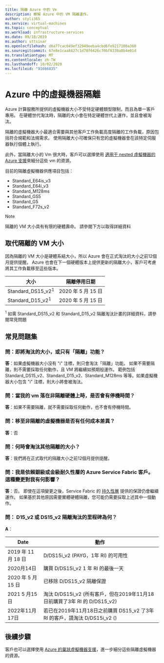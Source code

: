 ```yaml
---
title: 隔離 Azure 中的 Vm
description: 瞭解 Azure 中的 VM 隔離運作。
author: styli365
ms.service: virtual-machines
ms.topic: conceptual
ms.workload: infrastructure-services
ms.date: 09/18/2019
ms.author: sttsinar
ms.openlocfilehash: d6a77cac049ef32949eeba4cbd6fe9217100a360
ms.sourcegitcommit: 67e8e1caa8427c1d78f6426c70bf8339a8b4e01d
ms.translationtype: MT
ms.contentlocale: zh-TW
ms.lasthandoff: 10/02/2020
ms.locfileid: "91666835"
---
```

# <a name="virtual-machine-isolation-in-azure"></a>Azure 中的虛擬機器隔離

Azure 計算服務所提供的虛擬機器大小不受特定硬體類型限制，而且為單一客戶專用。 在硬體世代淘汰時，隔離的大小會在特定硬體世代上運作，並且會被淘汰。

隔離的虛擬機器大小最適合需要與其他客戶工作負載高度隔離的工作負載，原因包括符合規範和法規需求。  使用隔離大小可確保只有您的虛擬機器會在該特定伺服器執行個體上執行。 


此外，當隔離大小的 Vm 很大時，客戶可以選擇使用 [適用于 nested 虛擬機器的 Azure 支援](https://azure.microsoft.com/blog/nested-virtualization-in-azure/)來細分這些 vm 的資源。

目前的隔離虛擬機器供應項目包括：
* Standard_E64is_v3
* Standard_E64i_v3
* Standard_M128ms
* Standard_GS5
* Standard_G5
* Standard_F72s_v2

> [!NOTE]
> 隔離的 VM 大小具有有限的硬體壽命。 請參閱下方以取得詳細資料

## <a name="deprecation-of-isolated-vm-sizes"></a>取代隔離的 VM 大小
因為隔離的 VM 大小是硬體系結大小，所以 Azure 會在正式淘汰的大小之前12個月提供提醒。  Azure 也會在下一個硬體版本上提供更新的隔離大小，客戶可考慮將其工作負載移至這些版本。

| 大小 | 隔離停用日期 | 
| --- | --- |
| Standard_DS15_v2<sup>1</sup> | 2020 年 5 月 15 日 |
| Standard_D15_v2<sup>1</sup>  | 2020 年 5 月 15 日 |

<sup>1</sup>  如需 Standard_DS15_v2 和 Standard_D15_v2 隔離淘汰計畫的詳細資料，請參閱常見問題


## <a name="faq"></a>常見問題集
### <a name="q-is-the-size-going-to-get-retired-or-only-isolation-feature-is"></a>問：即將淘汰的大小，或只有「隔離」功能？
**答**：如果虛擬機器大小沒有 "i" 注標，則只會淘汰「隔離」功能。 如果不需要隔離，則不需要採取任何動作，且 VM 將繼續如預期般運作。 範例包括 Standard_DS15_v2、Standard_D15_v2、Standard_M128ms 等等。如果虛擬機器大小包含 "i" 注標，則大小將會被淘汰。

### <a name="q-is-there-a-downtime-when-my-vm-lands-on-a-non-isolated-hardware"></a>問：當我的 vm 落在非隔離硬體上時，是否會有停機時間？
**答**：如果不需要隔離，就不需要採取任何動作，也不會有停機時間。

### <a name="q-is-there-any-cost-delta-for-moving-to-a-non-isolated-virtual-machine"></a>問：移至非隔離的虛擬機器是否有任何成本差異？
**答**：否

### <a name="q-when-are-the-other-isolated-sizes-going-to-retire"></a>問：何時會淘汰其他隔離的大小？
**答**：我們將在正式取代的隔離大小之前12個月提供提醒。

### <a name="q-im-an-azure-service-fabric-customer-relying-on-the-silver-or-gold-durability-tiers-does-this-change-impact-me"></a>問：我是依賴銀級或金級耐久性層的 Azure Service Fabric 客戶。 這種變更對我有何影響？
**答**：否。 即使在這項變更之後，Service Fabric 的 [持久性層](../service-fabric/service-fabric-cluster-capacity.md#durability-characteristics-of-the-cluster) 提供的保證仍會繼續運作。 如果基於其他原因需要實體硬體隔離，您可能仍需要採取上述其中一個動作。 
 
### <a name="q-what-are-the-milestones-for-d15_v2-or-ds15_v2-isolation-retirement"></a>問： D15_v2 或 DS15_v2 隔離淘汰的里程碑為何？ 
**A**： 
 
| Date | 動作 |
|---|---| 
| 2019 年 11 月 18 日 | D/DS15i_v2 (PAYG，1年 RI) 的可用性 | 
| 2020月14日 | 購買 D/DS15i_v2 1 年 RI 的最後一天 | 
| 2020 年 5 月 15 日 | 已移除 D/DS15_v2 隔離保證 | 
| 2021 5 月15日 | 淘汰 D/DS15i_v2 (所有客戶，但在2019年11月18日前購買了3年 RI 的 D/DS15_v2) | 
| 2022年11月17日 | 若已在2019年11月18日之前購買 DS15_v2 了3年 RI 的客戶，請淘汰 D/DS15i_v2 ()  |

## <a name="next-steps"></a>後續步驟

客戶也可以選擇使用 [Azure 的巢狀虛擬機器支援](https://azure.microsoft.com/blog/nested-virtualization-in-azure/)，進一步細分這些隔離虛擬機器的資源。
